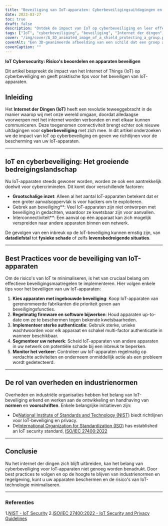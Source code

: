 ```yaml
---
title: "Beveiliging van IoT-apparaten: Cyberbeveiligingsuitdagingen en -oplossingen"
date: 2023-03-27
toc: true
draft: false
description: "Ontdek de impact van IoT op cyberbeveiliging en leer effectieve strategieën voor de beveiliging van uw aangesloten apparaten."
tags: ["IoT", "cyberbeveiliging", "beveiliging", "Internet der dingen", "IoT-apparaten", "netwerkbeveiliging", "gegevensbescherming", "privacy", "slimme apparaten", "beste praktijken", "IoT-risico's", "authenticatie", "firmware-updates", "controle", "industrienormen", "voorschriften", "IoT-beveiligingsrichtlijnen", "netwerksegmentatie", "dreigingslandschap", "kwetsbaarheden"]
cover: "/img/cover/A_3D_animated_image_of_a_shield_protecting_a_group.png"
coverAlt: "Een 3D-geanimeerde afbeelding van een schild dat een groep aangesloten IoT-apparaten beschermt, als symbool voor het belang van cyberbeveiliging voor IoT-netwerken."
coverCaption: ""
---
```


**IoT Cybersecurity: Risico's beoordelen en apparaten beveiligen**

Dit artikel bespreekt de impact van het Internet of Things (IoT) op cyberbeveiliging en geeft praktische tips voor het beveiligen van IoT-apparaten.

## Inleiding

Het **Internet der Dingen (IoT)** heeft een revolutie teweeggebracht in de manier waarop wij met onze wereld omgaan, doordat alledaagse voorwerpen met het internet worden verbonden en met elkaar kunnen communiceren. Deze toegenomen connectiviteit brengt echter ook nieuwe uitdagingen voor **cyberbeveiliging** met zich mee. In dit artikel onderzoeken we de impact van IoT op cyberbeveiliging en geven we richtlijnen voor de bescherming van uw IoT-apparaten.

______

## IoT en cyberbeveiliging: Het groeiende bedreigingslandschap

Nu IoT-apparaten steeds gewoner worden, worden ze ook een aantrekkelijk doelwit voor cybercriminelen. Dit komt door verschillende factoren:

- **Grootschalige inzet**: Alleen al het aantal IoT-apparaten betekent dat er een groter aanvalsoppervlak is voor hackers om te exploiteren.
- Gebrek aan beveiliging**: Veel IoT-apparaten zijn niet ontworpen met beveiliging in gedachten, waardoor ze kwetsbaar zijn voor aanvallen.
- Interconnectiviteit**: Een aanval op één apparaat kan zich mogelijk verspreiden naar andere apparaten binnen een netwerk.

De gevolgen van een inbreuk op de IoT-beveiliging kunnen ernstig zijn, van **datadiefstal** tot **fysieke schade** of zelfs **levensbedreigende situaties**.

______

## Best Practices voor de beveiliging van IoT-apparaten

Om de risico's van IoT te minimaliseren, is het van cruciaal belang om effectieve beveiligingsmaatregelen te implementeren. Hier volgen enkele tips voor het beveiligen van uw IoT-apparaten:

1. **Kies apparaten met ingebouwde beveiliging**: Koop IoT-apparaten van gerenommeerde fabrikanten die prioriteit geven aan beveiligingsfuncties.
2. **Regelmatig firmware en software bijwerken**: Houd apparaten up-to-date om ze te beschermen tegen bekende kwetsbaarheden.
3. **Implementeer sterke authenticatie**: Gebruik sterke, unieke wachtwoorden voor elk apparaat en schakel multi-factor authenticatie in wanneer beschikbaar.
4. **Segmenteer uw netwerk**: Scheid IoT-apparaten van andere apparaten in uw netwerk om potentiële schade bij een inbreuk te beperken.
5. **Monitor het verkeer**: Controleer uw IoT-apparaten regelmatig op verdachte activiteiten en onderneem onmiddellijk actie als een probleem wordt gedetecteerd.

______

## De rol van overheden en industrienormen

Overheden en industriële organisaties hebben het belang van IoT-beveiliging erkend en werken aan de ontwikkeling en handhaving van **normen** en **voorschriften**. Enkele belangrijke initiatieven zijn:

- De[National Institute of Standards and Technology (NIST)](https://www.nist.gov/) biedt richtlijnen voor IoT-beveiliging en privacy.
- De[International Organization for Standardization (ISO)](https://www.iso.org/) has established an IoT security standard, [ISO/IEC 27400:2022](https://www.iso.org/standard/44373.html)

______

## Conclusie

Nu het internet der dingen zich blijft uitbreiden, kan het belang van cyberbeveiliging voor IoT-apparaten niet genoeg worden benadrukt. Door best practices te volgen en op de hoogte te blijven van industrienormen en regelgeving, kunt u uw apparaten beschermen en de risico's van IoT-technologie minimaliseren.

______

### Referenties

1.[NIST - IoT Security](https://www.nist.gov/topics/internet-things-iot)
2.[ISO/IEC 27400:2022 - IoT Security and Privacy Guidelines](https://www.iso.org/standard/44373.html)


